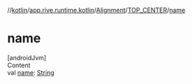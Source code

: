 //[kotlin](../../../../index.md)/[app.rive.runtime.kotlin](../../index.md)/[Alignment](../index.md)/[TOP_CENTER](index.md)/[name](name.md)



# name  
[androidJvm]  
Content  
val [name](name.md): [String](https://kotlinlang.org/api/latest/jvm/stdlib/kotlin/-string/index.html)  



